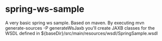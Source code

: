 # spring-ws-sample
A very basic spring ws sample.
Based on maven. 
By executing mvn generate-sources -P generateWsJaxb you'll create JAXB classes for the WSDL defined in ${baseDir}/src/main/resources/wsdl/SpringSample.wsdl